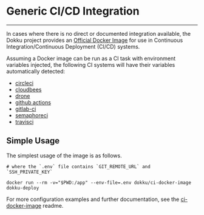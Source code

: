 # Generic CI/CD Integration
----

In cases where there is no direct or documented integration available, the Dokku project provides an [Official Docker Image](https://github.com/dokku/ci-docker-image) for use in Continuous Integration/Continuous Deployment (CI/CD) systems.

Assuming a Docker image can be run as a CI task with environment variables injected, the following CI systems will have their variables automatically detected:

- [circleci](https://circleci.com/)
- [cloudbees](https://www.cloudbees.com/)
- [drone](https://www.drone.io/)
- [github actions](https://github.com/features/actions)
- [gitlab-ci](https://about.gitlab.com/stages-devops-lifecycle/continuous-integration/)
- [semaphoreci](https://semaphoreci.com/)
- [travisci](https://travis-ci.com/)

## Simple Usage

The simplest usage of the image is as follows.

```shell
# where the `.env` file contains `GIT_REMOTE_URL` and `SSH_PRIVATE_KEY`

docker run --rm -v="$PWD:/app" --env-file=.env dokku/ci-docker-image dokku-deploy
```

For more configuration examples and further documentation, see the [ci-docker-image](https://github.com/dokku/ci-docker-image) readme.

